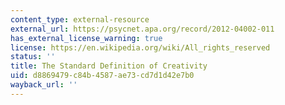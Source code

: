 ```yaml
---
content_type: external-resource
external_url: https://psycnet.apa.org/record/2012-04002-011
has_external_license_warning: true
license: https://en.wikipedia.org/wiki/All_rights_reserved
status: ''
title: The Standard Definition of Creativity
uid: d8869479-c84b-4587-ae73-cd7d1d42e7b0
wayback_url: ''
---
```

